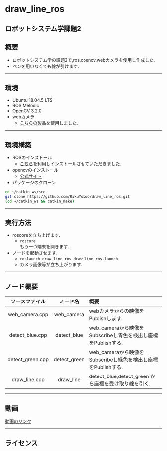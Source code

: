 # draw_line_ros
ロボットシステム学課題2
---
## 概要  
- ロボットシステム学の課題2で,ros,opencv,webカメラを使用し作成した.  
- ペンを用いなくても線が引けます.
---
## 環境  
- Ubuntu 18.04.5 LTS  
- ROS Melodic
- OpenCV 3.2.0  
- webカメラ 
  - [こちらの製品](http://www.sac-corp.jp/product/contents/actioncam/ac200.html)を使用しました.  
---
## 環境構築  
- ROSのインストール
  - [こちら](https://github.com/ryuichiueda/ros_setup_scripts_Ubuntu18.04_desktop)を利用しインストールさせていただきました.  
- opencvのインストール  
  - [公式サイト](https://opencv.org/)  
- パッケージのクローン
```sh
cd ~/catkin_ws/src  
git clone https://github.com/RikuYokoo/draw_line_ros.git  
(cd ~/catkin_ws && catkin_make)  
```
---
## 実行方法
- roscoreを立ち上げます.
  - `roscore`  
もう一つ端末を開きます.  
- ノードを起動させます.
  - `roslaunch draw_line_ros draw_line_ros.launch`  
  - カメラ画像等が立ち上がります.  
---
## ノード概要
|ソースファイル|ノード名|概要|
|:--:|:--:|:--|
|web_camera.cpp|web_camera|webカメラからの映像をPublishします.|
|detect_blue.cpp|detect_blue|web_cameraから映像をSubscribeし青色を検出し座標をPublishする.|
|detect_green.cpp|detect_green|web_cameraから映像をSubscribeし緑色を検出し座標をPublishする.|
|draw_line.cpp|draw_line|detect_blue,detect_green から座標を受け取り線を引く.|

---
## 動画
[動画のリンク]()

---
## ライセンス
